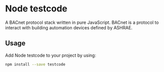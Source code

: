 # Node testcode

A BACnet protocol stack written in pure JavaScript. BACnet is a protocol to
interact with building automation devices defined by ASHRAE.

## Usage

Add Node testcode to your project by using:

``` sh
npm install --save testcode
```
